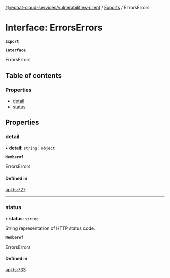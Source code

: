 [@redhat-cloud-services/vulnerabilities-client](../README.md) / [Exports](../modules.md) / ErrorsErrors

# Interface: ErrorsErrors

**`Export`**

**`Interface`**

ErrorsErrors

## Table of contents

### Properties

- [detail](ErrorsErrors.md#detail)
- [status](ErrorsErrors.md#status)

## Properties

### detail

• **detail**: `string` \| `object`

**`Memberof`**

ErrorsErrors

#### Defined in

[api.ts:727](https://github.com/RedHatInsights/javascript-clients/blob/master/packages/vulnerabilities/git-api/api.ts#L727)

___

### status

• **status**: `string`

String representation of HTTP status code.

**`Memberof`**

ErrorsErrors

#### Defined in

[api.ts:733](https://github.com/RedHatInsights/javascript-clients/blob/master/packages/vulnerabilities/git-api/api.ts#L733)

